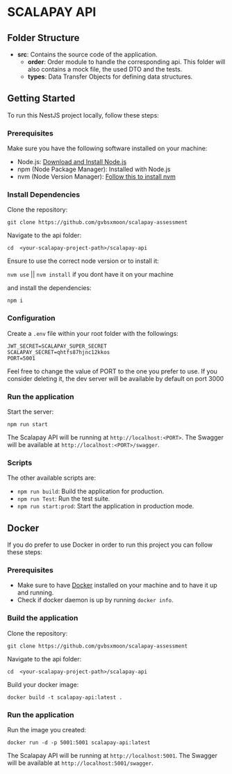 
# SCALAPAY API

## Folder Structure

-   **src**: Contains the source code of the application.
    -   **order**: Order module to handle the corresponding api. This folder will also contains a mock file, the used DTO and the tests.
    -   **types**: Data Transfer Objects for defining data structures.
   

## Getting Started

To run this NestJS project locally, follow these steps:

### Prerequisites

Make sure you have the following software installed on your machine:

-   Node.js: [Download and Install Node.js](https://nodejs.org/)
-   npm (Node Package Manager): Installed with Node.js
-   nvm (Node Version Manager): [Follow this to install nvm](https://github.com/nvm-sh/nvm#installing-and-updating)

### Install Dependencies

Clone the repository:

`git clone https://github.com/gvbsxmoon/scalapay-assessment`

Navigate to the api folder:

`cd  <your-scalapay-project-path>/scalapay-api`

Ensure to use the correct node version or to install it:

`nvm use` || `nvm install` if you dont have it on your machine

and install the dependencies:

`npm i`

### Configuration

Create a `.env` file within your root folder with the followings:

```
JWT_SECRET=SCALAPAY_SUPER_SECRET
SCALAPAY_SECRET=qhtfs87hjnc12kkos
PORT=5001
```

Feel free to change the value of PORT to the one you prefer to use. If you consider deleting it, the dev server will be available by default on port 3000

### Run the application

Start the server:

`npm run start`

The Scalapay API will be running at `http://localhost:<PORT>`.
The Swagger will be available at `http://localhost:<PORT>/swagger`.

### Scripts

The other available scripts are:

-   `npm run build`: Build the application for production.
-  `npm run Test`: Run the test suite.
-   `npm run start:prod`: Start the application in production mode.

## Docker

If you do prefer to use Docker in order to run this project you can follow these steps:

### Prerequisites

- Make sure to have [Docker](https://docs.docker.com/get-docker/) installed on your machine and to have it up and running.
- Check if docker daemon is up by running `docker info`.

### Build the application

Clone the repository:

`git clone https://github.com/gvbsxmoon/scalapay-assessment`

Navigate to the api folder:

`cd  <your-scalapay-project-path>/scalapay-api`

Build your docker image: 

`docker build -t scalapay-api:latest .`

### Run the application

Run the image you created:

`docker run -d -p 5001:5001 scalapay-api:latest`

The Scalapay API will be running at `http://localhost:5001`.
The Swagger will be available at `http://localhost:5001/swagger`.



